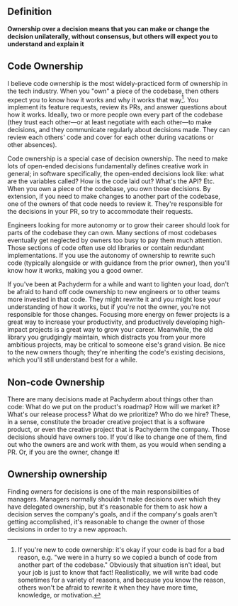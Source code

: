 ## Definition

**Ownership over a decision means that you can make or change the decision unilaterally, without consensus, but others will expect you to understand and explain it**

## Code Ownership

I believe code ownership is the most widely-practiced form of ownership in the tech industry. When you "own" a piece of the codebase, then others expect you to know how it works and why it works that way[^1]. You implement its feature requests, review its PRs, and answer questions about how it works. Ideally, two or more people own every part of the codebase (they trust each other—or at least negotiate with each other—to make decisions, and they communicate regularly about decisions made. They can review each others' code and cover for each other during vacations or other absences).

Code ownership is a special case of decision ownership. The need to make lots of open-ended decisions fundamentally defines creative work in general; in software specifically, the open-ended decisions look like: what are the variables called? How is the code laid out? What's the API? Etc. When you own a piece of the codebase, you own those decisions. By extension, if you need to make changes to another part of the codebase, one of the owners of that code needs to review it. They're responsible for the decisions in your PR, so try to accommodate their requests.

Engineers looking for more autonomy or to grow their career should look for parts of the codebase they can own. Many sections of most codebases eventually get neglected by owners too busy to pay them much attention. Those sections of code often use old libraries or contain redundant implementations. If you use the autonomy of ownership to rewrite such code (typically alongside or with guidance from the prior owner), then you'll know how it works, making you a good owner.

If you've been at Pachyderm for a while and want to lighten your load, don't be afraid to hand off code ownership to new engineers or to other teams more invested in that code. They might rewrite it and you might lose your understanding of how it works, but if you're not the owner, you're not responsible for those changes. Focusing more energy on fewer projects is a great way to increase your productivity, and productively developing high-impact projects is a great way to grow your career. Meanwhile, the old library you grudgingly maintain, which distracts you from your more ambitious projects, may be critical to someone else's grand vision. Be nice to the new owners though; they're inheriting the code's existing decisions, which you'll still understand best for a while.

## Non-code Ownership

There are many decisions made at Pachyderm about things other than code: What do we put on the product's roadmap? How will we market it? What's our release process? What do we prioritize? Who do we hire? These, in a sense, constitute the broader creative project that is a software product, or even the creative project that is Pachyderm the company. Those decisions should have owners too. If you'd like to change one of them, find out who the owners are and work with them, as you would when sending a PR. Or, if you are the owner, change it!

## Ownership ownership

Finding owners for decisions is one of the main responsibilities of managers. Managers normally shouldn't make decisions over which they have delegated ownership, but it's reasonable for them to ask how a decision serves the company's goals, and if the company's goals aren't getting accomplished, it's reasonable to change the owner of those decisions in order to try a new approach.

[^1]: If you're new to code ownership: it's okay if your code is bad for a bad reason, e.g. "we were in a hurry so we copied a bunch of code from another part of the codebase." Obviously that situation isn't ideal, but your job is just to know that fact! Realistically, we will write bad code sometimes for a variety of reasons, and because you know the reason, others won't be afraid to rewrite it when they have more time, knowledge, or motivation.
